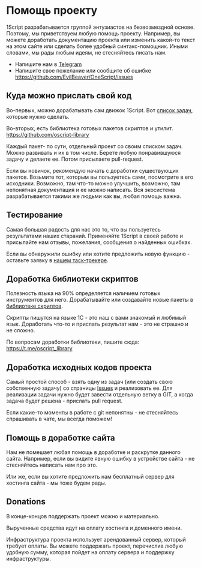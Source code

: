 <script setup>
import Donations from '../components/Donations.vue'
</script>

# Помощь проекту

1Script разрабатывается группой энтузиастов на безвозмездной основе. Поэтому, мы приветствуем любую помощь проекту.
Например, вы можете доработать документацию проекта или изменить какой-то текст на этом сайте или сделать более удобный синтакс-помощник.
Иными словами, мы рады любым идеям, не стесняйтесь писать нам.

* Напишите нам в [Telegram](https://t.me/oscript_library)
* Напишите свое пожелание или сообщите об ошибке https://github.com/EvilBeaver/OneScript/issues

## Куда можно прислать свой код

Во-первых, можно дорабатывать сам движок 1Script. Вот [список задач](https://github.com/EvilBeaver/OneScript/issues), которые нужно сделать.

Во-вторых, есть библиотека готовых пакетов скриптов и утилит. https://github.com/oscript-library 

Каждый пакет- по сути, отдельный проект со своим списком задач. Можно развивать и их в том числе. Берете любую понравившуюся задачу и делаете ее. Потом присылаете pull-request.

Если вы новичок, рекомендую начать с доработки существующих пакетов. Возьмите тот, которым вы пользуетесь сами, посмотрите в его исходники. Возможно, там что-то можно улучшить, возможно, там непонятная документация и ее можно написать. Вся экосистема разрабатывается такими же людьми как вы, любая помощь важна.

## Тестирование

Самая большая радость для нас это то, что вы пользуетесь результатами наших стараний. Применяйте 1Script в своей работе и присылайте нам отзывы, пожелания, сообщения о найденных ошибках.

Если вы обнаружили ошибку или хотите предложить новую функцию - оставьте заявку в [нашем таск-трекере](https://github.com/EvilBeaver/OneScript/issues/new).

## Доработка библиотеки скриптов

Полезность языка на 90% определяется наличием готовых инструментов для него. Дорабатывайте или создавайте новые пакеты в [библиотеке скриптов](https://hub.oscript.io).

Скрипты пишутся на языке 1С - это наш с вами знакомый и любимый язык. Доработать что-то и прислать результат нам - это не страшно и не сложно.

По вопросам доработки библиотеки, пишите сюда: https://t.me/oscript_library

## Доработка исходных кодов проекта

Самый простой способ - взять одну из задач (или создать свою собственную задачу) со страницы [Issues](https://github.com/EvilBeaver/OneScript/issues) и реализовать ее. Для реализации задачи нужно будет завести отдельную ветку в GIT, а когда задача будет решена - прислать pull request.

Если какие-то моменты в работе с git непонятны - не стесняйтесь спрашивать в чате, мы всегда поможем!

## Помощь в доработке сайта

Нам не помешает любая помощь в доработке и раскрутке данного сайта. Например, если вы видите явную ошибку в устройстве сайта - не стесняйтесь написать нам про это.

Или же, если вы хотите предложить нам бесплатный сервер для хостинга сайта - мы тоже будем рады.

## Donations

В конце-концов поддержать проект можно и материально.

Вырученные средства идут на оплату хостинга и доменного имени.

Инфраструктура проекта использует арендованный сервер, который требует оплаты.
Вы можете поддержать проект, перечислив любую удобную сумму, которая пойдет на оплату сервера и поддержку инфраструктуры.

<Donations />
